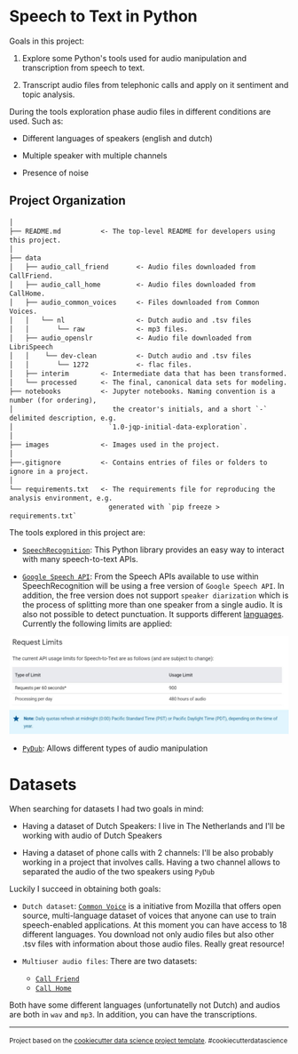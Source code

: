 Speech to Text in Python
==============================

Goals in this project:

1. Explore some Python's tools used for audio manipulation and transcription from speech to text.

2. Transcript audio files from telephonic calls and apply on it sentiment and topic analysis.

During the tools exploration phase audio files in different conditions are used. Such as:

* Different languages of speakers (english and dutch)

* Multiple speaker with multiple channels

* Presence of noise

Project Organization
------------
    │
    ├── README.md          <- The top-level README for developers using this project.
    │
    ├── data
    │   ├── audio_call_friend       <- Audio files downloaded from CallFriend.
    │   ├── audio_call_home         <- Audio files downloaded from CallHome.
    │   ├── audio_common_voices     <- Files downloaded from Common Voices.
    │   │   └── nl                  <- Dutch audio and .tsv files
    │   │       └── raw             <- mp3 files.
    │   ├── audio_openslr           <- Audio file downloaded from LibriSpeech
    │   │    └── dev-clean          <- Dutch audio and .tsv files
    │   │       └── 1272            <- flac files.    
    │   ├── interim        <- Intermediate data that has been transformed.
    │   └── processed      <- The final, canonical data sets for modeling.
    ├── notebooks          <- Jupyter notebooks. Naming convention is a number (for ordering),
    │                         the creator's initials, and a short `-` delimited description, e.g.
    │                        `1.0-jqp-initial-data-exploration`.
    │
    ├── images             <- Images used in the project.
    │
    ├──.gitignore          <- Contains entries of files or folders to ignore in a project.
    │
    └── requirements.txt   <- The requirements file for reproducing the analysis environment, e.g.
	                         generated with `pip freeze > requirements.txt`



The tools explored in this project are:

* [`SpeechRecognition`](https://pypi.org/project/SpeechRecognition/): This Python library provides an easy way to interact with many 
speech-to-text APIs.

* [`Google Speech API`](https://cloud.google.com/speech-to-text): From the Speech APIs available to use within SpeechRecognition 
will be using a free version of `Google Speech API`. In addition, the free version does not support `speaker diarization` which 
is the process of splitting more than one speaker from a single audio. It is also not possible to detect punctuation. It supports 
different [languages](https://cloud.google.com/speech-to-text/docs/languages). Currently the following limits are applied:

![](https://github.com/dpbac/speech_to_text_with_python/blob/master/images/google_speech_api_limits.JPG)

* [`PyDub`](https://github.com/jiaaro/pydub): Allows different types of audio manipulation

# Datasets

When searching for datasets I had two goals in mind:

* Having a dataset of Dutch Speakers: I live in The Netherlands and I'll be working with audio of Dutch Speakers

* Having a dataset of phone calls with 2 channels: I'll be also probably working in a project that involves calls. Having a two channel 
allows to separated the audio of the two speakers using `PyDub`

Luckily I succeed in obtaining both goals:

* `Dutch dataset`: [`Common Voice`](https://voice.mozilla.org/en/datasets) is a initiative from Mozilla that offers open source, 
multi-language dataset of voices that anyone can use to train speech-enabled applications. At this moment you can have access to 
18 different languages. You download not only audio files but also other .tsv files with information about those audio files. Really 
great resource!

* `Multiuser audio files`: There are two datasets:

    - [`Call Friend`](https://ca.talkbank.org/access/CallFriend/)
    - [`Call Home`](https://ca.talkbank.org/access/CallHome/)
    
Both have some different languages (unfortunatelly not Dutch) and audios are both in `wav` and `mp3`. In addition, you can have the 
transcriptions. 

--------

<p><small>Project based on the <a target="_blank" href="https://drivendata.github.io/cookiecutter-data-science/">cookiecutter data science project template</a>. #cookiecutterdatascience</small></p>
